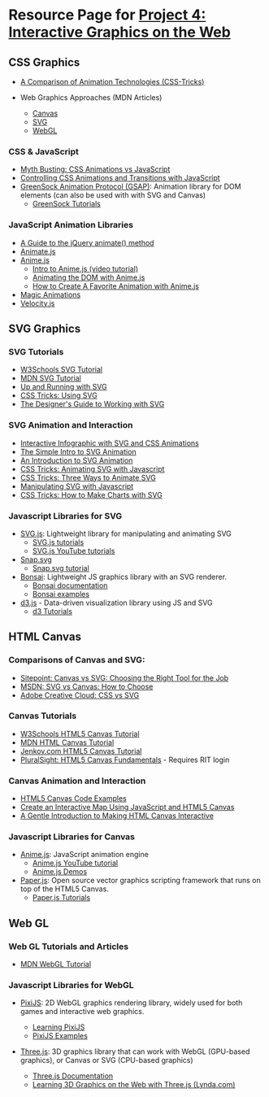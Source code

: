 # Resource Page for [Project 4: Interactive Graphics on the Web](project4.md)

## CSS Graphics
- [A Comparison of Animation Technologies (CSS-Tricks)](https://css-tricks.com/comparison-animation-technologies/)

-  Web Graphics Approaches (MDN Articles)
   - [Canvas](https://developer.mozilla.org/en-US/docs/Web/API/Canvas_API)
   - [SVG](https://developer.mozilla.org/en-US/docs/Web/SVG)
   - [WebGL](https://developer.mozilla.org/en-US/docs/Web/API/WebGL_API)

### CSS & JavaScript
- [Myth Busting: CSS Animations vs JavaScript](https://css-tricks.com/myth-busting-css-animations-vs-javascript/)
- [Controlling CSS Animations and Transitions with JavaScript](https://css-tricks.com/controlling-css-animations-transitions-javascript/)
- [GreenSock Animation Protocol (GSAP)](https://greensock.com/): Animation library for DOM elements (can also be used with with SVG and Canvas)
  - [GreenSock Tutorials](https://greensock.com/learning)

### JavaScript Animation Libraries
- [A Guide to the jQuery animate() method](https://www.sitepoint.com/guide-jquery-animate-method/)
- [Animate.js](https://daneden.github.io/animate.css/)
- [Anime.js](http://animejs.com/)
  - [Intro to Anime.js (video tutorial)](https://www.youtube.com/watch?v=g7WnZ9hxUak)
  - [Animating the DOM with Anime.js](https://www.sitepoint.com/animating-the-dom-with-anime-js/)
  - [How to Create A Favorite Animation with Anime.js](https://hackernoon.com/how-to-create-a-favorite-animation-with-anime-js-5f9ec02c80dd)
- [Magic Animations](https://github.com/miniMAC/magic)
- [Velocity.js](http://julian.com/research/velocity)


## SVG Graphics

### SVG Tutorials
- [W3Schools SVG Tutorial](https://www.w3schools.com/graphics/svg_intro.asp)
- [MDN SVG Tutorial](https://developer.mozilla.org/en-US/docs/Web/SVG/Tutorial)
- [Up and Running with SVG](http://svgtutorial.com/)
- [CSS Tricks: Using SVG](https://css-tricks.com/using-svg/)
- [The Designer's Guide to Working with SVG](https://www.sitepoint.com/designers-guide-working-with-svg/)

### SVG Animation and Interaction
- [Interactive Infographic with SVG and CSS Animations](https://tympanus.net/codrops/2013/02/06/interactive-infographic-with-svg-and-css-animations/)
- [The Simple Intro to SVG Animation](https://davidwalsh.name/svg-animation)
- [An Introduction to SVG Animation](https://bigbitecreative.com/introduction-svg-animation/)
- [CSS Tricks: Animating SVG with Javascript](https://css-tricks.com/lodge/svg/27-animating-svg-javascript/)
- [CSS Tricks: Three Ways to Animate SVG](https://css-tricks.com/video-screencasts/135-three-ways-animate-svg/)
- [Manipulating SVG with Javascript](http://svgtutorial.com/manipulating-svg-with-javascript/)
- [CSS Tricks: How to Make Charts with SVG](https://css-tricks.com/how-to-make-charts-with-svg/)

### Javascript Libraries for SVG
- [SVG.js](http://svgjs.com/): Lightweight library for manipulating and animating SVG
  - [SVG.js tutorials](http://svgjs.com/tutorials/)
  - [SVG.js YouTube tutorials](https://www.youtube.com/playlist?list=PLcTXcpndN-Skpwyr-tKbty69Oa2RY21wI)
- [Snap.svg](http://snapsvg.io/)
  - [Snap.svg tutorial](http://svg.dabbles.info/)
- [Bonsai](http://bonsaijs.org/): Lightweight JS graphics library with an SVG renderer.
   - [Bonsai documentation](http://docs.bonsaijs.org/)
   - [Bonsai examples](http://demos.bonsaijs.org/)
- [d3.js](https://d3js.org/) - Data-driven visualization library using JS and SVG
  - [d3 Tutorials](https://github.com/d3/d3/wiki/Tutorials)


## HTML Canvas

### Comparisons of Canvas and SVG:
- [Sitepoint: Canvas vs SVG: Choosing the Right Tool for the Job](https://www.sitepoint.com/canvas-vs-svg-choosing-the-right-tool-for-the-job/)
- [MSDN: SVG vs Canvas: How to Choose](https://msdn.microsoft.com/en-us/library/gg193983(v=vs.85).aspx#Using_Canvas_AndOr_SVG)
- [Adobe Creative Cloud: CSS vs SVG](https://blogs.adobe.com/creativecloud/css-vs-svg-the-final-roundup/)


### Canvas Tutorials
- [W3Schools HTML5 Canvas Tutorial](https://www.w3schools.com/graphics/canvas_intro.asp)
- [MDN HTML Canvas Tutorial](https://developer.mozilla.org/en-US/docs/Web/API/Canvas_API/Tutorial)
- [Jenkov.com HTML5 Canvas Tutorial](http://tutorials.jenkov.com/html5-canvas/index.html)
- [PluralSight: HTML5 Canvas Fundamentals](https://app.pluralsight.com/library/courses/html5-canvas-fundamentals/table-of-contents) - Requires RIT login

### Canvas Animation and Interaction
- [HTML5 Canvas Code Examples](http://curran.github.io/HTML5Examples/)
- [Create an Interactive Map Using JavaScript and HTML5 Canvas](http://dev.filkor.org/2013/04/14/create-an-interactive-map-using-javascript-and-html-5-canvas/)
- [A Gentle Introduction to Making HTML Canvas Interactive](https://simonsarris.com/making-html5-canvas-useful/)

### Javascript Libraries for Canvas
- [Anime.js](http://animejs.com/): JavaScript animation engine
  - [Anime.js YouTube tutorial](https://www.youtube.com/watch?v=g7WnZ9hxUak)
  - [Anime.js Demos](http://animejs.com/documentation/)
- [Paper.js](http://paperjs.org/): Open source vector graphics scripting framework that runs on top of the HTML5 Canvas.
  - [Paper.js Tutorials](http://paperjs.org/tutorials/)

## Web GL

### Web GL Tutorials and Articles
- [MDN WebGL Tutorial](https://developer.mozilla.org/en-US/docs/Web/API/WebGL_API/Tutorial)

### Javascript Libraries for WebGL
- [PixiJS](http://www.pixijs.com/): 2D WebGL graphics rendering library, widely used for both games and interactive web graphics. 
  - [Learning PixiJS](https://github.com/kittykatattack/learningPixi)
  - [PixiJS Examples](http://pixijs.io/examples/#/basics/basic.js)

- [Three.js](https://threejs.org/): 3D graphics library that can work with WebGL (GPU-based graphics), or Canvas or SVG (CPU-based graphics)
  - [Three.js Documentation](https://threejs.org/docs/index.html#manual/introduction/Creating-a-scene)
  - [Learning 3D Graphics on the Web with Three.js (Lynda.com)](https://www.lynda.com/JavaScript-tutorials/Learning-3D-Graphics-Web-Three-js/586668-2.html?org=rit.edu)